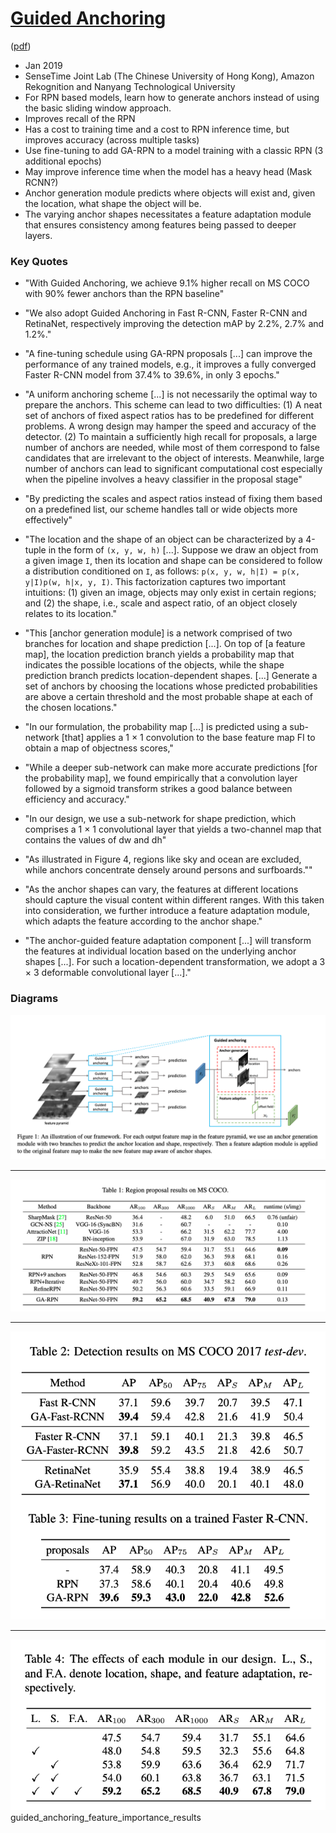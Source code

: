 # [Guided Anchoring](https://arxiv.org/abs/1901.03278)

([pdf](https://arxiv.org/pdf/1901.03278.pdf))

- Jan 2019
- SenseTime Joint Lab (The Chinese University of Hong Kong), Amazon Rekognition and Nanyang Technological University
- For RPN based models, learn how to generate anchors instead of using the basic sliding window approach. 
- Improves recall of the RPN
- Has a cost to training time and a cost to RPN inference time, but improves accuracy (across multiple tasks) 
- Use fine-tuning to add GA-RPN to a model training with a classic RPN (3 additional epochs)
- May improve inference time when the model has a heavy head (Mask RCNN?)
- Anchor generation module predicts where objects will exist and, given the location, what shape the object will be.
- The varying anchor shapes necessitates a feature adaptation module that ensures consistency among features being passed to deeper layers.

### Key Quotes

- "With Guided Anchoring, we achieve 9.1% higher recall on MS COCO with 90% fewer anchors than the RPN baseline"


- "We also adopt Guided Anchoring in Fast R-CNN, Faster R-CNN and RetinaNet, respectively improving the detection mAP by 2.2%, 2.7% and 1.2%."


- "A fine-tuning schedule using GA-RPN proposals [...] can improve the performance of any trained models, e.g., it improves a fully converged Faster R-CNN model from 37.4% to 39.6%, in only 3 epochs."


- "A uniform anchoring scheme [...] is not necessarily the optimal way to prepare the anchors. This scheme can lead to two difficulties: (1) A neat set of anchors of fixed aspect ratios has to be predefined for different problems. A wrong design may hamper the speed and accuracy of the detector. (2) To maintain a sufficiently high recall for proposals, a large number of anchors are needed, while most of them correspond to false candidates that are irrelevant to the object of interests. Meanwhile, large number of anchors can lead to significant computational cost especially when the pipeline involves a heavy classifier in the proposal stage"


- "By predicting the scales and aspect ratios instead of fixing them based on a predefined list, our scheme handles tall or wide objects more effectively"


- "The location and the shape of an object can be characterized by a 4-tuple in the form of `(x, y, w, h)` [...]. Suppose we draw an object from a given image `I`, then its location and shape can be considered to follow a distribution conditioned on `I`, as follows: `p(x, y, w, h|I) = p(x, y|I)p(w, h|x, y, I)`. This factorization captures two important intuitions: (1) given an image, objects may only exist in certain regions; and (2) the shape, i.e., scale and aspect ratio, of an object closely relates to its location."


- "This [anchor generation module] is a network comprised of two branches for location and shape prediction [...]. On top of [a feature map], the location prediction branch yields a probability map that indicates the possible locations of the objects, while the shape prediction branch predicts location-dependent shapes. [...] Generate a set of anchors by choosing the locations whose predicted probabilities are above a certain threshold and the most probable shape at each of the chosen locations."


- "In our formulation, the probability map [...] is predicted using a sub-network [that] applies a 1 × 1 convolution to the base feature map FI to obtain a map of objectness scores," 

- "While a deeper sub-network can make more accurate predictions [for the probability map], we found empirically that a convolution layer followed by a sigmoid transform strikes a good balance between efficiency and accuracy."


- "In our design, we use a sub-network for shape prediction, which comprises a 1 × 1 convolutional layer that yields a two-channel map that contains the values of dw and dh"


- "As illustrated in Figure 4, regions like sky and ocean are excluded, while anchors concentrate densely around persons and surfboards.""


- "As the anchor shapes can vary, the features at different locations should capture the visual content within different ranges. With this taken into consideration, we further introduce a feature adaptation module, which adapts the feature according to the anchor shape."

- "The anchor-guided feature adaptation component [...] will transform the features at individual location based on the underlying anchor shapes [...]. For such a location-dependent transformation, we adopt a 3 × 3 deformable convolutional layer [...]."


### Diagrams

![Guided Anchoring Structure](images/guided_anchoring_structure_diagram.png)

---

![Guided Anchoring Region Proposal Results](images/guided_anchoring_region_proposal_results.png)

---

![Guided Anchoring COCO Results](images/guided_anchoring_coco_results.png)

---

![Guided Anchoring Feature Importance Results](images/guided_anchoring_feature_importance_results.png)
guided_anchoring_feature_importance_results